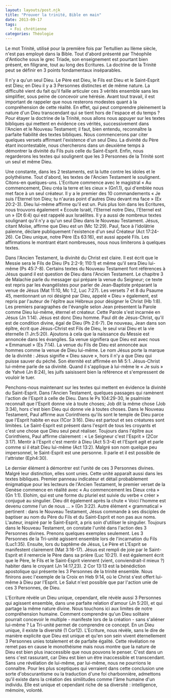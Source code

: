 ```yaml
---
layout: layouts/post.njk
title: "Prouver la trinité, Bible en main"
date: 2013-09-17
tags:
  - Foi chrétienne
categories: Théologie
---
```


Le mot Trinité, utilisé pour la première fois par Tertullien au IIème siècle, n'est pas employé dans la Bible. Tout d'abord présenté par Théophile d'Antioche sous le grec Triade, son enseignement est pourtant bien présent, en filigrane, tout au long des Ecritures. La 
doctrine de la Trinité peut se définir en 3 points fondamentaux inséparables.

Il n'y a qu'un seul Dieu. Le Père est Dieu, le Fils est Dieu et le Saint-Esprit est Dieu; en Dieu il y a 3 Personnes distinctes et de même nature. La difficulté vient du fait qu'il faille articuler ces 3 vérités ensemble sans les simplifier, sous peine de concevoir une hérésie. Avant tout travail, il est important de rappeler que nous resterons modestes quant à la compréhension de cette réalité. En effet, qui peut comprendre pleinement la nature d'un Dieu transcendant qui se tient hors de l'espace et du temps ?
Pour étayer la doctrine de la Trinité, nous allons nous appuyer sur les textes bibliques qui mettent en évidence ces vérités, successivement dans l'Ancien et le Nouveau Testament; il faut, bien entendu, reconnaître la parfaite fiabilité des textes bibliques. Nous commencerons par citer quelques versets affirmant l'existence d'un seul Dieu. La divinité du Père étant incontestable, nous chercherons dans un deuxième temps à démontrer la divinité du Fils puis celle du Saint-Esprit. Enfin, nous regarderons les textes qui soulignent que les 3 Personnes de la Trinité sont un seul et même Dieu.

Une constante, dans les 2 testaments, est la lutte contre les idoles et le polythéisme. Tout d'abord, les textes de l'Ancien Testament le soulignent. Citons-en quelques-uns. L'Ecriture commence avec le magistral « Au commencement, Dieu créa la terre et les cieux » (Gn1.1), qui d'emblée nous met face à un seul créateur. Il y a le premier des 10 commandements  « Je suis l'Eternel ton Dieu; tu n'auras point d'autres Dieu devant ma face » (Ex 20:2-3). Dieu lui-même affirme qu'il est un. Puis plus loin dans les Ecritures, nous trouvons également « Ecoute Israël, l'Eternel notre Dieu, l'Eternel est un » (Dt 6:4) qui est rappelé aux Israélites. Il y a aussi de nombreux textes soulignant qu'il n'y a qu'un seul Dieu dans le Nouveau Testament. Jésus, citant Moïse, affirme que Dieu est un (Mc 12:29). Paul, face à l’idolâtrie païenne, déclare publiquement l'existence d'un seul Créateur (Act 17:24-26).
Ce Dieu unique, notre Père (Es 63:16), est aussi appelé Fils. Les affirmations le montrant étant nombreuses, nous nous limiterons à quelques textes.

Dans l'Ancien Testament, la divinité du Christ est claire. Il est écrit que le Messie sera le Fils de Dieu (Ps 2:2-9; 110:1) et même qu'il sera Dieu lui-même (Ps 45:7-8).
Certains textes du Nouveau Testament font références à Jésus quand il est question de Dieu dans l'Ancien Testament. Le chapitre 3 de Malachie parle du messager qui prépare la venue du Seigneur; ce texte est repris par les évangélistes pour parler de Jean-Baptiste préparant la venue de Jésus (Mat 11:10, Mc 1:2, Luc 7:27). Les versets 7 et 8 du Psaume 45, mentionnant un roi désigné par Dieu, appelé « Dieu » également, est repris par l'auteur de l'épître aux Hébreux pour désigner le Christ (Hb 1:8).
Les premiers paragraphes de l'évangile selon Jean présentent la Parole comme Dieu lui-même, éternel et créateur. Cette Parole s'est incarnée en Jésus (Jn 1:14). Jésus est donc Dieu homme. Paul dit de Jésus-Christ, qu'il est de condition divine, égal de Dieu (Ph 2:6-7). De nouveau, Jean dans son épître, écrit que Jésus-Christ est Fils de Dieu, le seul vrai Dieu et la vie éternelle (1 Jn:5:20). Ajoutons à cela que la naissance du Messie est annoncée dans les évangiles. Sa venue signifiera que Dieu est avec nous « Emmanuel » (Es 7:14). La venue du Fils de Dieu est annoncée aux hommes comme la venue de Dieu lui-même. Le nom Jésus porte la marque de la divinité : Jésus signifie « Dieu sauve », hors il n'y a que Dieu qui puisse sauver du péché. Son éternité est affirmée en Mi 5:1.
Jésus-Christ lui-même parle de sa divinité. Quand il s'applique à lui-même le « Je suis » de Yahvé (Jn 8:24), les juifs saisissent bien la référence et s'empressent de vouloir le tuer.

Penchons-nous maintenant sur les textes qui mettent en évidence la divinité du Saint-Esprit.
Dans l'Ancien Testament, quelques passages qui ramènent l'action de l'Esprit à celle de Dieu. Dans le Ps 104:29-30, le psalmiste reconnaît que l'Esprit donne vie à toute choses; Job dit la même chose (Job 3:34), hors c'est bien Dieu qui donne vie à toutes choses.
Dans le Nouveau Testament, Paul affirme aux Corinthiens qu'ils sont le temple de Dieu parce que l'Esprit habite en eux (1Cor 3:16). Dieu est partout et ses créatures sont limitées. Le Saint-Esprit est présent dans l'esprit de tous les croyants et c'est une chose que Dieu seul peut réaliser. Toujours dans l'épître aux Corinthiens, Paul affirme clairement : « Le Seigneur c'est l'Esprit » (2Cor 3:17). Mentir à l'Esprit c'est mentir à Dieu (Act 5:3-4) et l'Esprit agit et parle comme si il était Dieu lui-même (Act 13:2). Malgré son nom quelque peu impersonnel, le Saint-Esprit est une personne. Il parle et il est possible de l'attrister (Eph4:30).

Le dernier élément à démontrer est l'unité de ces 3 Personnes divines. Malgré leur distinction, elles sont unies. Cette unité apparaît aussi dans les textes bibliques. Premier panneau indicateur et détail probablement énigmatique pour les lecteurs de l'Ancien Testament, le premier verset de la Genèse commence en réalité avec « Au commencement les Dieux créa » (Gn 1:1). Elohim, qui est une forme du pluriel est suivie du verbe « créer » conjugué au  singulier. Dieu dit également après la chute « Voici l'homme est devenu comme l'un de nous ... » (Gn 3:22). Autre élément « grammatical » pertinent : dans le Nouveau Testament, Jésus commande à ses disciples de baptiser au nom du Père du Fils et du Saint-Esprit et non pas aux noms. L'auteur, inspiré par le Saint-Esprit, a pris soin d'utiliser le singulier.
Toujours dans le Nouveau Testament, on constate l'unité dans l'action des 3 Personnes divines. Prenons quelques exemples seulement. Les 3 Personnes de la Tri-unité agissent ensemble lors de l'incarnation du Fils (Luc1:35). Ensuite, lors du baptême de Jésus, Le Père et L'Esprit se manifestent clairement (Mat 3:16-17). Jésus est rempli de joie par le Saint-Esprit et il remercie le Père dans sa prière (Luc 10:21). Il est également écrit que le Père, le Fils et le Saint-Esprit viennent (vient, conviendrait-il mieux ?) habiter dans le croyant (Jn 14:17,23). 2 Cor 13:13 est la bénédiction apostolique qui présente les 3 Personnes de la trinité ensemble. Nous finirons avec l'exemple de la Croix en Heb 9:14, où le Christ s'est offert lui-même à Dieu par l'Esprit. Le Salut n'est possible que par l'action unie de ces 3 Personnes, de Dieu.

L'Ecriture révèle un Dieu unique, cependant, elle révèle aussi 3 Personnes qui agissent ensemble, dans une parfaite relation d'amour (Jn 5:20), et qui partage la même nature divine. Nous touchons ici aux limites de notre compréhension humaine.
Comment comprendre qu'un Dieu solitaire pourrait concevoir le multiple - manifeste lors de la création - sans s'aliéner lui-même ? La Tri-unité permet de comprendre ce concept. En un Dieu unique, il existe la diversité (1 Cor12).
L'Ecriture, nous révèle, sans le dire de manière explicite que Dieu est unique et qu'en son sein vivent éternellement 3 Personnes unies totalement et de parfaite égalité. Cette révélation ne remet pas en cause le monothéisme mais nous montre que la nature de Dieu est bien plus inaccessible que nous pouvons le penser. C'est dans un sens c'est rassurant, car Dieu est bien un être inaccessible et transcendant. Sans une révélation de lui-même, par lui-même, nous ne pourrions le connaître. Pour les plus sceptiques qui verraient dans cette conclusion une sorte d'obscurantisme ou la traduction d'une foi charbonnière, admettons qu'il existe dans la création des similitudes comme l'âme humaine d'un individu. Elle est unique et cependant riche de sa diversité : intelligence, mémoire, volonté.